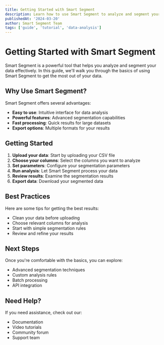 ```yaml
---
title: Getting Started with Smart Segment
description: Learn how to use Smart Segment to analyze and segment your data effectively.
publishedAt: '2024-03-20'
author: Smart Segment Team
tags: ['guide', 'tutorial', 'data-analysis']
---
```


# Getting Started with Smart Segment

Smart Segment is a powerful tool that helps you analyze and segment your data effectively. In this guide, we'll walk you through the basics of using Smart Segment to get the most out of your data.

## Why Use Smart Segment?

Smart Segment offers several advantages:

- **Easy to use**: Intuitive interface for data analysis
- **Powerful features**: Advanced segmentation capabilities
- **Fast processing**: Quick results for large datasets
- **Export options**: Multiple formats for your results

## Getting Started

1. **Upload your data**: Start by uploading your CSV file
2. **Choose your columns**: Select the columns you want to analyze
3. **Set parameters**: Configure your segmentation parameters
4. **Run analysis**: Let Smart Segment process your data
5. **Review results**: Examine the segmentation results
6. **Export data**: Download your segmented data

## Best Practices

Here are some tips for getting the best results:

- Clean your data before uploading
- Choose relevant columns for analysis
- Start with simple segmentation rules
- Review and refine your results

## Next Steps

Once you're comfortable with the basics, you can explore:

- Advanced segmentation techniques
- Custom analysis rules
- Batch processing
- API integration

## Need Help?

If you need assistance, check out our:

- Documentation
- Video tutorials
- Community forum
- Support team